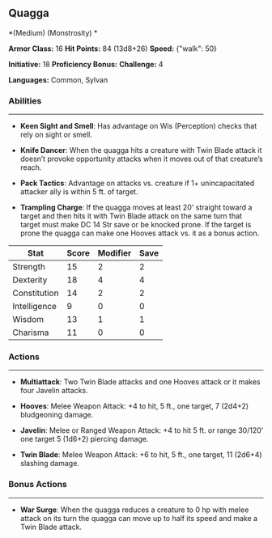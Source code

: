 ## Quagga
*(Medium) (Monstrosity) *

**Armor Class:** 16
**Hit Points:** 84 (13d8+26)
**Speed:** {"walk": 50}

**Initiative:** 18
**Proficiency Bonus:**
**Challenge:** 4

**Languages:** Common, Sylvan

### Abilities
 --- 
- **Keen Sight and Smell**: Has advantage on Wis (Perception) checks that rely on sight or smell.

- **Knife Dancer**: When the quagga hits a creature with Twin Blade attack it doesn’t provoke opportunity attacks when it moves out of that creature’s reach.

- **Pack Tactics**: Advantage on attacks vs. creature if 1+ unincapacitated attacker ally is within 5 ft. of target.

- **Trampling Charge**: If the quagga moves at least 20' straight toward a target and then hits it with Twin Blade attack on the same turn that target must make DC 14 Str save or be knocked prone. If the target is prone the quagga can make one Hooves attack vs. it as a bonus action.



| Stat | Score | Modifier | Save |
| ---- | ---- | ---- | ---- |
| Strength | 15 | 2 | 2 |
| Dexterity | 18 | 4 | 4 |
| Constitution | 14 | 2 | 2 |
| Intelligence | 9 | 0 | 0 |
| Wisdom | 13 | 1 | 1 |
| Charisma | 11 | 0 | 0 |

### Actions
 --- 
- **Multiattack**: Two Twin Blade attacks and one Hooves attack or it makes four Javelin attacks.

- **Hooves**: Melee Weapon Attack: +4 to hit, 5 ft., one target, 7 (2d4+2) bludgeoning damage.

- **Javelin**: Melee or Ranged Weapon Attack: +4 to hit 5 ft. or range 30/120' one target 5 (1d6+2) piercing damage.

- **Twin Blade**: Melee Weapon Attack: +6 to hit, 5 ft., one target, 11 (2d6+4) slashing damage.

### Bonus Actions
 --- 
- **War Surge**: When the quagga reduces a creature to 0 hp with melee attack on its turn the quagga can move up to half its speed and make a Twin Blade attack.


